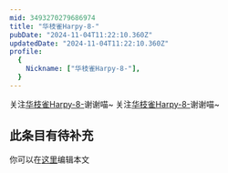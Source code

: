```yaml
---
mid: 3493270279686974
title: "华枝雀Harpy-8-"
pubDate: "2024-11-04T11:22:10.360Z"
updatedDate: "2024-11-04T11:22:10.360Z"
profile:
  {
    Nickname: ["华枝雀Harpy-8-"],
  }
---
```


关注[华枝雀Harpy-8-](https://space.bilibili.com/3493270279686974)谢谢喵~ 关注[华枝雀Harpy-8-](https://space.bilibili.com/3493270279686974)谢谢喵~

## 此条目有待补充
你可以在[这里](https://github.com/Yuhanawa/VTuber.ICU-Content/edit/master/v/华枝雀Harpy-8-/index.md)编辑本文
